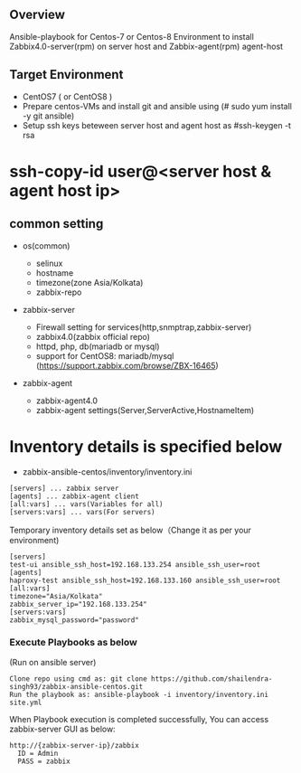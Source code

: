 ## Overview

Ansible-playbook for
Centos-7 or Centos-8 Environment to install
Zabbix4.0-server(rpm) on server host and
Zabbix-agent(rpm) agent-host

## Target Environment

* CentOS7 ( or CentOS8 )
* Prepare centos-VMs and install git and ansible using (# sudo yum install -y git ansible)
* Setup ssh keys beteween server host and agent host as
#ssh-keygen -t rsa
# ssh-copy-id user@<server host & agent host ip>

## common setting 

* os(common)
	+ selinux
	+ hostname
	+ timezone(zone Asia/Kolkata)
	+ zabbix-repo

* zabbix-server
  + Firewall setting for services(http,snmptrap,zabbix-server)
  + zabbix4.0(zabbix official repo)
  + httpd, php, db(mariadb or mysql)
  + support for CentOS8: mariadb/mysql (https://support.zabbix.com/browse/ZBX-16465)
	
  
* zabbix-agent
	+ zabbix-agent4.0
  + zabbix-agent settings(Server,ServerActive,HostnameItem)

# Inventory details is specified below

* zabbix-ansible-centos/inventory/inventory.ini

```
[servers] ... zabbix server
[agents] ... zabbix-agent client
[all:vars] ... vars(Variables for all)
[servers:vars] ... vars(For servers)
```

Temporary inventory details set as below（Change it as per your environment)
```
[servers]
test-ui ansible_ssh_host=192.168.133.254 ansible_ssh_user=root
[agents]
haproxy-test ansible_ssh_host=192.168.133.160 ansible_ssh_user=root
[all:vars]
timezone="Asia/Kolkata"
zabbix_server_ip="192.168.133.254"
[servers:vars]
zabbix_mysql_password="password"
```

### Execute Playbooks as below

(Run on ansible server)
```
Clone repo using cmd as: git clone https://github.com/shailendra-singh93/zabbix-ansible-centos.git
Run the playbook as: ansible-playbook -i inventory/inventory.ini site.yml
```

When Playbook execution is completed successfully, You can access zabbix-server GUI as below:
```
http://{zabbix-server-ip}/zabbix
  ID = Admin
  PASS = zabbix
```
